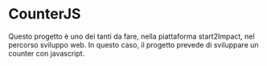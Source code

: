 # CounterJS
Questo progetto è uno dei tanti da fare, nella piattaforma start2Impact, nel percorso sviluppo web. In questo caso, il progetto prevede di sviluppare un counter con javascript.
